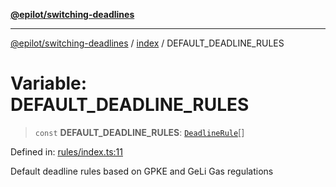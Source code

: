 [**@epilot/switching-deadlines**](../../README.md)

***

[@epilot/switching-deadlines](../../modules.md) / [index](../README.md) / DEFAULT\_DEADLINE\_RULES

# Variable: DEFAULT\_DEADLINE\_RULES

> `const` **DEFAULT\_DEADLINE\_RULES**: [`DeadlineRule`](../interfaces/DeadlineRule.md)[]

Defined in: [rules/index.ts:11](https://github.com/epilot-dev/switching-deadlines/blob/399b2cc39d63ef20d5c31e06d92ee448511e691c/src/rules/index.ts#L11)

Default deadline rules based on GPKE and GeLi Gas regulations
